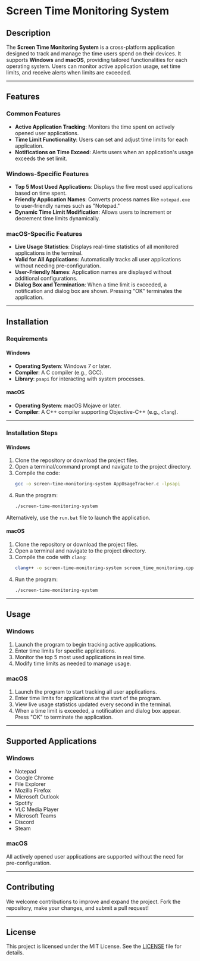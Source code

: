 # Screen Time Monitoring System

## Description  
The **Screen Time Monitoring System** is a cross-platform application designed to track and manage the time users spend on their devices. It supports **Windows** and **macOS**, providing tailored functionalities for each operating system. Users can monitor active application usage, set time limits, and receive alerts when limits are exceeded. 

---

## Features  

### Common Features  
- **Active Application Tracking**: Monitors the time spent on actively opened user applications.  
- **Time Limit Functionality**: Users can set and adjust time limits for each application.  
- **Notifications on Time Exceed**: Alerts users when an application's usage exceeds the set limit.  

### Windows-Specific Features  
- **Top 5 Most Used Applications**: Displays the five most used applications based on time spent.  
- **Friendly Application Names**: Converts process names like `notepad.exe` to user-friendly names such as "Notepad."  
- **Dynamic Time Limit Modification**: Allows users to increment or decrement time limits dynamically.  

### macOS-Specific Features  
- **Live Usage Statistics**: Displays real-time statistics of all monitored applications in the terminal.  
- **Valid for All Applications**: Automatically tracks all user applications without needing pre-configuration.  
- **User-Friendly Names**: Application names are displayed without additional configurations.  
- **Dialog Box and Termination**: When a time limit is exceeded, a notification and dialog box are shown. Pressing "OK" terminates the application.  

---

## Installation  

### Requirements  

#### Windows  
- **Operating System**: Windows 7 or later.  
- **Compiler**: A C compiler (e.g., GCC).  
- **Library**: `psapi` for interacting with system processes.  

#### macOS  
- **Operating System**: macOS Mojave or later.  
- **Compiler**: A C++ compiler supporting Objective-C++ (e.g., `clang`).  

---

### Installation Steps  

#### Windows  
1. Clone the repository or download the project files.  
2. Open a terminal/command prompt and navigate to the project directory.  
3. Compile the code:  
    ```bash
    gcc -o screen-time-monitoring-system AppUsageTracker.c -lpsapi
    ```  
4. Run the program:  
    ```bash
    ./screen-time-monitoring-system
    ```  
Alternatively, use the `run.bat` file to launch the application.  

#### macOS  
1. Clone the repository or download the project files.  
2. Open a terminal and navigate to the project directory.  
3. Compile the code with `clang`:  
    ```bash
    clang++ -o screen-time-monitoring-system screen_time_monitoring.cpp -framework AppKit -framework Foundation
    ```  
4. Run the program:  
    ```bash
    ./screen-time-monitoring-system
    ```  

---

## Usage  

### Windows  
1. Launch the program to begin tracking active applications.  
2. Enter time limits for specific applications.  
3. Monitor the top 5 most used applications in real time.  
4. Modify time limits as needed to manage usage.  

### macOS  
1. Launch the program to start tracking all user applications.  
2. Enter time limits for applications at the start of the program.  
3. View live usage statistics updated every second in the terminal.  
4. When a time limit is exceeded, a notification and dialog box appear. Press "OK" to terminate the application.  

---

## Supported Applications  

### Windows  
- Notepad  
- Google Chrome  
- File Explorer  
- Mozilla Firefox  
- Microsoft Outlook  
- Spotify  
- VLC Media Player  
- Microsoft Teams  
- Discord  
- Steam  

### macOS  
All actively opened user applications are supported without the need for pre-configuration.  

---

## Contributing  
We welcome contributions to improve and expand the project. Fork the repository, make your changes, and submit a pull request!  

---

## License  
This project is licensed under the MIT License. See the [LICENSE](LICENSE) file for details.
